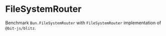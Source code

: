 # FileSystemRouter

Benchmark `Bun.FileSystemRouter` with `FileSystemRouter` implementation of `@bit-js/blitz`.
